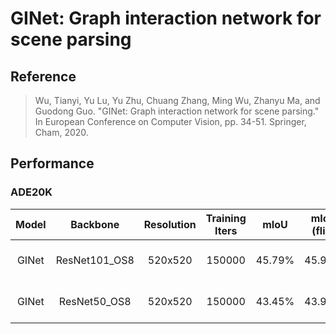 # GINet: Graph interaction network for scene parsing

## Reference

> Wu, Tianyi, Yu Lu, Yu Zhu, Chuang Zhang, Ming Wu, Zhanyu Ma, and Guodong Guo. "GINet: Graph interaction network for scene parsing." In European Conference on Computer Vision, pp. 34-51. Springer, Cham, 2020.


## Performance

### ADE20K


| Model | Backbone | Resolution | Training Iters | mIoU | mIoU (flip) | mIoU (ms+flip) | Links |
|:-:|:-:|:-:|:-:|:-:|:-:|:-:|:-:|
|GINet|ResNet101_OS8|520x520|150000|45.79%|45.94%|46.18%|[model](https://paddleseg.bj.bcebos.com/dygraph/ade20k/ginet_resnet101_os8_ade20k_520x520_150k/model.pdparams) \| [log](https://paddleseg.bj.bcebos.com/dygraph/ade20k/ginet_resnet101_os8_ade20k_520x520_150k/train.log) \| [vdl](https://paddlepaddle.org.cn/paddle/visualdl/service/app?id=46b63c18e421e2a0ba95faefdc8d5c39) |
|GINet|ResNet50_OS8|520x520|150000|43.45%|43.98%|43.80%|[model](https://paddleseg.bj.bcebos.com/dygraph/ade20k/ginet_resnet50_os8_ade20k_520x520_150k/model.pdparams) \| [log](https://paddleseg.bj.bcebos.com/dygraph/ade20k/ginet_resnet50_os8_ade20k_520x520_150k/train.log) \| [vdl](https://paddlepaddle.org.cn/paddle/visualdl/service/app?id=665901e12a35319710197380a5dfafa5) |
